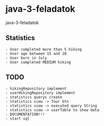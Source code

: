 # java-3-feladatok
java-3-feladatok

## Statistics
    - User completed more than 5 hiking
    - User age between 15 and 20
    - User born in July
    - User completed MEDIUM hiking

## TODO
    - hikingRepository implement
    - userHikingRepository implement
    - statistics querys create
    - statistics view -> four btn
    - statistics view -> executed query String
    - statistics view -> userTable to show data
    - DOCUMENTATION!!!
    - start sql 